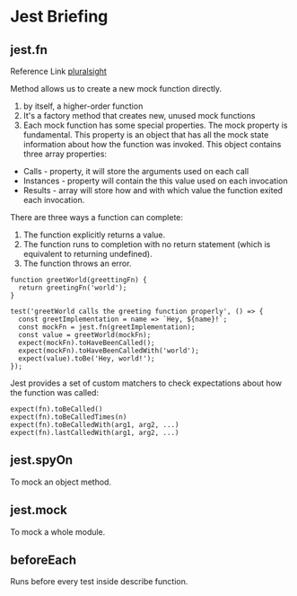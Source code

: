 # Jest Briefing
## jest.fn
Reference Link [pluralsight](https://www.pluralsight.com/guides/how-does-jest.fn()-work)

Method allows us to create a new mock function directly.

1. by itself, a higher-order function
2. It's a factory method that creates new, unused mock functions
3. Each mock function has some special properties. The mock property is fundamental. This property is an object that has all the mock state information about how the function was invoked. This object contains three array properties:

- Calls - property, it will store the arguments used on each call
- Instances - property will contain the this value used on each invocation
- Results - array will store how and with which value the function exited each invocation.

There are three ways a function can complete:

1. The function explicitly returns a value.
2. The function runs to completion with no return statement (which is equivalent to returning undefined).
3. The function throws an error.


```
function greetWorld(greettingFn) {
  return greetingFn('world');
}

test('greetWorld calls the greeting function properly', () => {
  const greetImplementation = name => `Hey, ${name}!`;
  const mockFn = jest.fn(greetImplementation);
  const value = greetWorld(mockFn);
  expect(mockFn).toHaveBeenCalled();
  expect(mockFn).toHaveBeenCalledWith('world');
  expect(value).toBe('Hey, world!');
});
```
Jest provides a set of custom matchers to check expectations about how the function was called:

```
expect(fn).toBeCalled()
expect(fn).toBeCalledTimes(n)
expect(fn).toBeCalledWith(arg1, arg2, ...)
expect(fn).lastCalledWith(arg1, arg2, ...)
```

## jest.spyOn
To mock an object method.

## jest.mock
To mock a whole module.

## beforeEach
Runs before every test inside describe function.